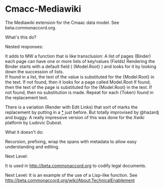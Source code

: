 Cmacc-Mediawiki
===============

The Mediawiki extension for the Cmaac data model.  See beta.commonaccord.org.


What's this do?  

Nested responses:

It adds to MW a function that is like transclusion:
  A list of pages (Binder)
  each page can have one or more lists of key/values (Fields)
  Rendering the Binder starts with a default field ( {Model.Root} ) and looks for it by looking down the succession of lists.  
    If found in a list, the text of the value is substituted for the {Model.Root} in the text.
    If not found, then it looks for a page called Model.Root
      If found, then the text of the page is substituted for the {Model.Root} in the text.
      If not found, then no substitution is made.
  Repeat for each {Token} found in the replacement text.
  
There is a variation (Render with Edit Links) that sort of marks the replacement by putting in a <a href="TokenName">*</a> just before.  But totally improvised by @hazardj and buggy.  A really impressive version of this was done for the Xwiki platform by Ludovic Dubost.

What it doesn't do:

Recursion, prefixing, wrap the spans with metadata to allow easy understanding and editing.  


Next Level:

It is used in http://beta.commonaccord.org to codify legal documents.

Next Level:
It is an example of the use of a Lisp-like function.  See http://beta.commonaccord.org/wiki/About:TechnicalEnablement
